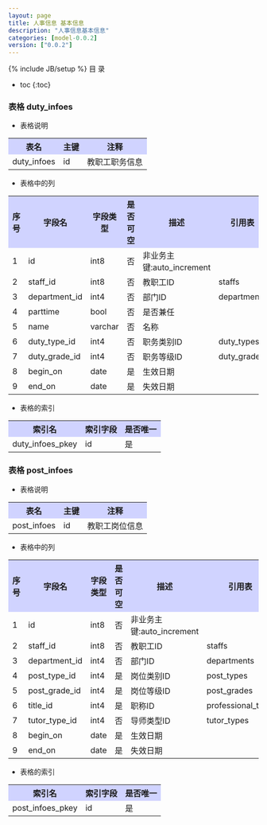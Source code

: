 ```yaml
---
layout: page
title: 人事信息 基本信息
description: "人事信息基本信息"
categories: [model-0.0.2]
version: ["0.0.2"]
---
```

{% include JB/setup %}
 目  录

* toc
{:toc}



### 表格 duty_infoes

  * 表格说明

<table class="table table-bordered table-striped table-condensed">
<tr><th style="background-color:#D0D3FF">表名</th><th style="background-color:#D0D3FF">主键</th><th style="background-color:#D0D3FF">注释</th>  </tr>
<tr><td>duty_infoes</td><td>id</td><td>教职工职务信息</td>  </tr>
</table>

  * 表格中的列

<table class="table table-bordered table-striped table-condensed">
<tr><th style="background-color:#D0D3FF">序号</th><th style="background-color:#D0D3FF">字段名</th><th style="background-color:#D0D3FF">字段类型</th><th style="background-color:#D0D3FF">是否可空</th><th style="background-color:#D0D3FF">描述</th><th style="background-color:#D0D3FF">引用表</th>  </tr>
<tr><td>1</td><td>id</td><td>int8</td><td>否</td><td>非业务主键:auto_increment</td><td></td>  </tr>
<tr><td>2</td><td>staff_id</td><td>int8</td><td>否</td><td>教职工ID</td><td>staffs</td>  </tr>
<tr><td>3</td><td>department_id</td><td>int4</td><td>否</td><td>部门ID</td><td>departments</td>  </tr>
<tr><td>4</td><td>parttime</td><td>bool</td><td>否</td><td>是否兼任</td><td></td>  </tr>
<tr><td>5</td><td>name</td><td>varchar</td><td>否</td><td>名称</td><td></td>  </tr>
<tr><td>6</td><td>duty_type_id</td><td>int4</td><td>否</td><td>职务类别ID</td><td>duty_types</td>  </tr>
<tr><td>7</td><td>duty_grade_id</td><td>int4</td><td>否</td><td>职务等级ID</td><td>duty_grades</td>  </tr>
<tr><td>8</td><td>begin_on</td><td>date</td><td>是</td><td>生效日期</td><td></td>  </tr>
<tr><td>9</td><td>end_on</td><td>date</td><td>是</td><td>失效日期</td><td></td>  </tr>
</table>

 
  * 表格的索引

<table class="table table-bordered table-striped table-condensed">
  <tr>
<th style="background-color:#D0D3FF">索引名</th><th style="background-color:#D0D3FF">索引字段</th><th style="background-color:#D0D3FF">是否唯一</th>  </tr>
<tr><td>duty_infoes_pkey</td><td>id&nbsp;</td><td>是</td>  </tr>
</table>

### 表格 post_infoes

  * 表格说明

<table class="table table-bordered table-striped table-condensed">
<tr><th style="background-color:#D0D3FF">表名</th><th style="background-color:#D0D3FF">主键</th><th style="background-color:#D0D3FF">注释</th>  </tr>
<tr><td>post_infoes</td><td>id</td><td>教职工岗位信息</td>  </tr>
</table>

  * 表格中的列

<table class="table table-bordered table-striped table-condensed">
<tr><th style="background-color:#D0D3FF">序号</th><th style="background-color:#D0D3FF">字段名</th><th style="background-color:#D0D3FF">字段类型</th><th style="background-color:#D0D3FF">是否可空</th><th style="background-color:#D0D3FF">描述</th><th style="background-color:#D0D3FF">引用表</th>  </tr>
<tr><td>1</td><td>id</td><td>int8</td><td>否</td><td>非业务主键:auto_increment</td><td></td>  </tr>
<tr><td>2</td><td>staff_id</td><td>int8</td><td>否</td><td>教职工ID</td><td>staffs</td>  </tr>
<tr><td>3</td><td>department_id</td><td>int4</td><td>否</td><td>部门ID</td><td>departments</td>  </tr>
<tr><td>4</td><td>post_type_id</td><td>int4</td><td>是</td><td>岗位类别ID</td><td>post_types</td>  </tr>
<tr><td>5</td><td>post_grade_id</td><td>int4</td><td>是</td><td>岗位等级ID</td><td>post_grades</td>  </tr>
<tr><td>6</td><td>title_id</td><td>int4</td><td>是</td><td>职称ID</td><td>professional_titles</td>  </tr>
<tr><td>7</td><td>tutor_type_id</td><td>int4</td><td>否</td><td>导师类型ID</td><td>tutor_types</td>  </tr>
<tr><td>8</td><td>begin_on</td><td>date</td><td>是</td><td>生效日期</td><td></td>  </tr>
<tr><td>9</td><td>end_on</td><td>date</td><td>是</td><td>失效日期</td><td></td>  </tr>
</table>

 
  * 表格的索引

<table class="table table-bordered table-striped table-condensed">
  <tr>
<th style="background-color:#D0D3FF">索引名</th><th style="background-color:#D0D3FF">索引字段</th><th style="background-color:#D0D3FF">是否唯一</th>  </tr>
<tr><td>post_infoes_pkey</td><td>id&nbsp;</td><td>是</td>  </tr>
</table>
